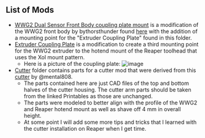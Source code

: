 ## List of Mods
 - [WWG2 Dual Sensor Front Body coupling plate mount](https://github.com/ksummers92/Trident-Mods/blob/main/Reaper%20Toolhead%20Mods/WWG2%20Dual%20Sensor%20with%20brace%20mount.stl) is a modification of the WWG2 front body by bythorsthunder found [here](https://github.com/bythorsthunder/Voron_Mods/tree/main/Wristwatch_G2_Dual_Filament_Sensor) with the addition of a mounting point for the "Extruder Coupling Plate" found in this folder.
 - [Extruder Coupling Plate](https://github.com/ksummers92/Trident-Mods/blob/main/Reaper%20Toolhead%20Mods/Extruder%20Coupling%20Plate.step) is a modification to create a third mounting point for the WWG2 extruder to the hotend mount of the Reaper toolhead that uses the Xol mount pattern.
	- Here is a picture of the coupling plate: ![image](https://github.com/ksummers92/Trident-Mods/tree/main/Reaper%20Toolhead%20Mods/IMG_2426.JPEG)
 - [Cutter](https://github.com/ksummers92/Trident-Mods/tree/main/Reaper%20Toolhead%20Mods/Cutter) folder contains parts for a cutter mod that were derived from this [cutter](https://www.printables.com/model/1142687-filament-cutter-for-reaper-toolhead-and-orbiter-pa) by @mental808.
	- The parts contained here are just CAD files of the top and bottom halves of the cutter housing. The cutter arm parts should be taken from the linked Printables as those are unchanged.
	- The parts were modeled to better align with the profile of the WWG2 and Reaper hotend mount as well as shave off 4 mm in overall height.
	- At some point I will add some more tips and tricks that I learned with the cutter installation on Reaper when I get time.